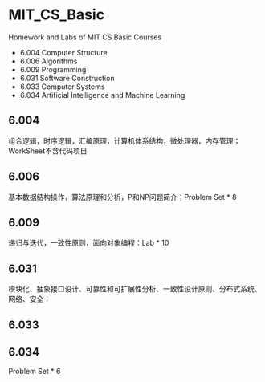 # MIT_CS_Basic
Homework and Labs of MIT CS Basic Courses

* 6.004 Computer Structure        
* 6.006 Algorithms         
* 6.009 Programming
* 6.031 Software Construction        
* 6.033 Computer Systems          
* 6.034 Artificial Intelligence and Machine Learning

## 6.004 
组合逻辑，时序逻辑，汇编原理，计算机体系结构，微处理器，内存管理；WorkSheet不含代码项目

## 6.006 
基本数据结构操作，算法原理和分析，P和NP问题简介；Problem Set * 8

## 6.009 
递归与迭代，一致性原则，面向对象编程：Lab * 10

## 6.031 
模块化、抽象接口设计、可靠性和可扩展性分析、一致性设计原则、分布式系统、网络、安全：

## 6.033


## 6.034
Problem Set * 6
